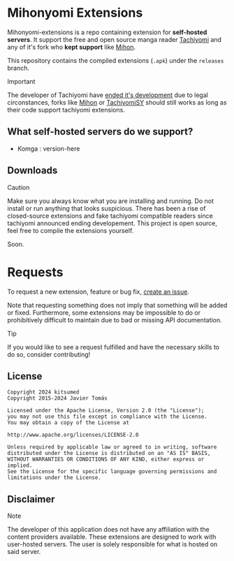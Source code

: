 # Mihonyomi Extensions
Mihonyomi-extensions is a repo containing extension for **self-hosted servers**. It support the free and open source manga reader [Tachiyomi](https://github.com/tachiyomiorg/extensions) and any of it's fork who __kept support__ like [Mihon](https://github.com/mihonapp/mihon).

This repository contains the compiled extensions (`.apk`) under the `releases` branch.
> [!IMPORTANT]
> The developer of Tachiyomi have [ended it's development](https://tachiyomi.org/news/2024-01-13-goodbye) due to legal circonstances, forks like [Mihon](https://github.com/mihonapp/mihon) or [TachiyomiSY](https://github.com/jobobby04/TachiyomiSY) should still works as long as their code support tachiyomi extensions.

## What self-hosted servers do we support?
* Komga : version-here

## Downloads
> [!CAUTION]
> Make sure you always know what you are installing and running. Do not install or run anything that looks suspicious. There has been a rise of closed-source extensions and fake tachiyomi compatible readers since tachiyomi announced ending developement. This project is open source, feel free to compile the extensions yourself.

Soon.

# Requests

To request a new extension, feature or bug fix, [create an issue](NULL_LINK/issues/new/choose).

Note that requesting something does not imply that something will be added or fixed. Furthermore, some extensions may be impossible to do or prohibitively difficult to maintain due to bad or missing API documentation.

> [!TIP]
> If you would like to see a request fulfilled and have the necessary skills to do so, consider contributing!

## License

    Copyright 2024 kitsumed
    Copyright 2015-2024 Javier Tomás

    Licensed under the Apache License, Version 2.0 (the "License");
    you may not use this file except in compliance with the License.
    You may obtain a copy of the License at

    http://www.apache.org/licenses/LICENSE-2.0

    Unless required by applicable law or agreed to in writing, software
    distributed under the License is distributed on an "AS IS" BASIS,
    WITHOUT WARRANTIES OR CONDITIONS OF ANY KIND, either express or implied.
    See the License for the specific language governing permissions and
    limitations under the License.

## Disclaimer
> [!NOTE]
> The developer of this application does not have any affiliation with the content providers available. These extensions are designed to work with user-hosted servers. The user is solely responsible for what is hosted on said server.
